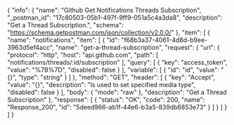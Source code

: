 {
  "info": {
    "name": "Github Get Notifications Threads  Subscription",
    "_postman_id": "17c80503-05b1-497f-9ff9-051a5c4a3da8",
    "description": "Get a Thread Subscription.",
    "schema": "https://schema.getpostman.com/json/collection/v2.0.0/"
  },
  "item": [
    {
      "name": "notifications",
      "item": [
        {
          "id": "f68b3a37-4061-4d8d-b9ee-3963d5ef4acc",
          "name": "get-a-thread-subscription",
          "request": {
            "url": {
              "protocol": "http",
              "host": "api.github.com",
              "path": [
                "notifications/threads/:id/subscription"
              ],
              "query": [
                {
                  "key": "access_token",
                  "value": "%7B%7D",
                  "disabled": false
                }
              ],
              "variable": [
                {
                  "id": "id",
                  "value": "{}",
                  "type": "string"
                }
              ]
            },
            "method": "GET",
            "header": [
              {
                "key": "Accept",
                "value": "{}",
                "description": "Is used to set specified media type",
                "disabled": false
              }
            ],
            "body": {
              "mode": "raw"
            },
            "description": "Get a Thread Subscription"
          },
          "response": [
            {
              "status": "OK",
              "code": 200,
              "name": "Response_200",
              "id": "5deed966-ab1f-44e6-b3a5-839db6853e73"
            }
          ]
        }
      ]
    }
  ]
}